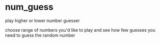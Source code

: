 # num_guess
play higher or lower number guesser

choose range of numbers you'd like to play and see how few guesses you need to guess the random number